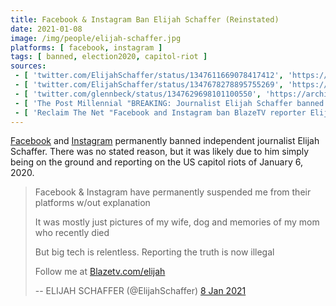 ```yaml
---
title: Facebook & Instagram Ban Elijah Schaffer (Reinstated)
date: 2021-01-08
image: /img/people/elijah-schaffer.jpg
platforms: [ facebook, instagram ]
tags: [ banned, election2020, capitol-riot ]
sources:
 - [ 'twitter.com/ElijahSchaffer/status/1347611669078417412', 'https://archive.is/9T3G1' ]
 - [ 'twitter.com/ElijahSchaffer/status/1347678278895755269', 'https://archive.is/lF3S0' ]
 - [ 'twitter.com/glennbeck/status/1347629698101100550', 'https://archive.is/l1YlH' ]
 - [ 'The Post Millennial "BREAKING: Journalist Elijah Schaffer banned from Facebook and Instagram" by Libby Emmons (8 Jan 2021)', 'https://archive.is/3Vlik' ]
 - [ 'Reclaim The Net "Facebook and Instagram ban BlazeTV reporter Elijah Schaffer" by Tom Parker (8 Jan 2021)', 'https://reclaimthenet.org/facebook-instagram-ban-elijah-schaffer/' ]
---
```


[Facebook](/facebook/) and [Instagram](/instagram/) permanently banned
independent journalist Elijah Schaffer. There was no stated reason, but it was
likely due to him simply being on the ground and reporting on the US capitol
riots of January 6, 2020.

> Facebook & Instagram have permanently suspended me from their platforms w/out
> explanation
>
> It was mostly just pictures of my wife, dog and memories of my mom who
> recently died
>
> But big tech is relentless. Reporting the truth is now illegal
>
> Follow me at [Blazetv.com/elijah](http://blazetv.com/elijah)
>
> -- ELIJAH SCHAFFER (@ElijahSchaffer) [8 Jan 2021](https://archive.is/9T3G1)
